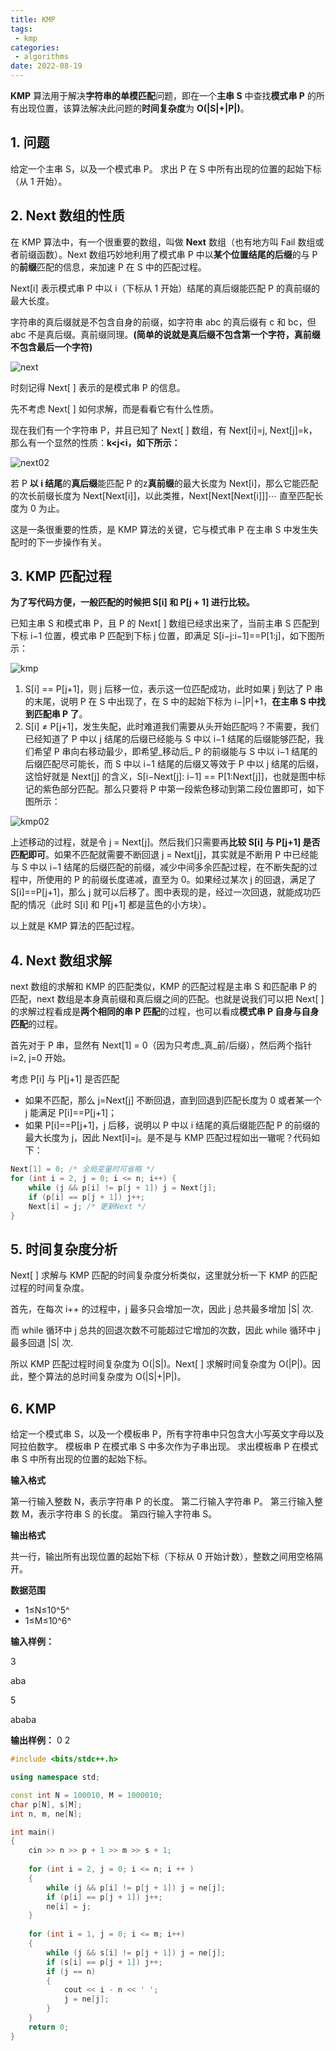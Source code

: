 ```yaml
---
title: KMP
tags:
 - kmp
categories:
 - algorithms
date: 2022-08-19
---
```




**KMP** 算法用于解决**字符串的单模匹配**问题，即在一个**主串 S** 中查找**模式串 P** 的所有出现位置，该算法解决此问题的**时间复杂度**为 **O(|S|+|P|)**。



## 1. 问题
给定一个主串 S，以及一个模式串 P。
求出 P 在 S 中所有出现的位置的起始下标（从 1 开始）。



## 2. Next 数组的性质
在 KMP 算法中，有一个很重要的数组，叫做 **Next** 数组（也有地方叫 Fail 数组或者前缀函数）。Next 数组巧妙地利用了模式串 P 中以**某个位置结尾的后缀**的与 P 的**前缀**匹配的信息，来加速 P 在 S 中的匹配过程。



Next[i] 表示模式串 P 中以 i（下标从 1 开始）结尾的真后缀能匹配 P 的真前缀的最大长度。



字符串的真后缀就是不包含自身的前缀，如字符串 abc 的真后缀有 c 和 bc，但 abc 不是真后缀。真前缀同理。**(简单的说就是真后缀不包含第一个字符，真前缀不包含最后一个字符)**



![next](./next.png)



时刻记得 Next[ ] 表示的是模式串 P 的信息。



先不考虑 Next[ ] 如何求解，而是看看它有什么性质。



现在我们有一个字符串 P，并且已知了 Next[ ] 数组，有 Next[i]=j, Next[j]=k，那么有一个显然的性质：**k<j<i，如下所示：**



![next02](./next02.png)



若 P **以 i 结尾**的**真后缀**能匹配 P 的z**真前缀**的最大长度为 Next[i]，那么它能匹配的次长前缀长度为 Next[Next[i]]，以此类推，Next[Next[Next[i]]]⋯ 直至匹配长度为 0 为止。



这是一条很重要的性质，是 KMP 算法的关键，它与模式串 P 在主串 S 中发生失配时的下一步操作有关。



## 3. KMP 匹配过程
**为了写代码方便，一般匹配的时候把 S[i] 和 P[j + 1] 进行比较。**



已知主串 S 和模式串 P，且 P 的 Next[ ] 数组已经求出来了，当前主串 S 匹配到下标 i−1 位置，模式串 P 匹配到下标 j 位置，即满足 S[i−j:i−1]==P[1:j]，如下图所示：

![kmp](./kmp.png)



1. S[i] == P[j+1]，则 j 后移一位，表示这一位匹配成功，此时如果 j 到达了 P 串的末尾，说明 P 在 S 中出现了，在 S 中的起始下标为 i−|P|+1，**在主串 S 中找到匹配串 P 了**。
1. S[i] ≠ P[j+1]，发生失配，此时难道我们需要从头开始匹配吗？不需要，我们已经知道了 P 中以 j 结尾的后缀已经能与 S 中以 i−1 结尾的后缀能够匹配，我们希望 P 串向右移动最少，即希望_移动后_ P 的前缀能与 S 中以 i−1 结尾的后缀匹配尽可能长，而 S 中以 i−1 结尾的后缀又等效于 P 中以 j 结尾的后缀，这恰好就是 Next[j] 的含义，S[i−Next[j]: i−1] == P[1:Next[j]]，也就是图中标记的紫色部分匹配。那么只要将 P 中第一段紫色移动到第二段位置即可，如下图所示：

![kmp02](./kmp02.png)



上述移动的过程，就是令 j = Next[j]。然后我们只需要再**比较 S[i] 与 P[j+1] 是否匹配即可**。如果不匹配就需要不断回退 j = Next[j]，其实就是不断用 P 中已经能与 S 中以 i−1 结尾的后缀匹配的前缀，减少中间多余匹配过程，在不断失配的过程中，所使用的 P 的前缀长度递减，直至为 0。如果经过某次 j 的回退，满足了 S[i]==P[j+1]，那么 j 就可以后移了。图中表现的是，经过一次回退，就能成功匹配的情况（此时 S[i] 和 P[j+1] 都是蓝色的小方块）。



以上就是 KMP 算法的匹配过程。




## 4. Next 数组求解
next 数组的求解和 KMP 的匹配类似，KMP 的匹配过程是主串 S 和匹配串 P 的匹配，next 数组是本身真前缀和真后缀之间的匹配。也就是说我们可以把 Next[ ] 的求解过程看成是**两个相同的串 P 匹配**的过程，也可以看成**模式串 P 自身与自身匹配**的过程。



首先对于 P 串，显然有 Next[1] = 0（因为只考虑_真_前/后缀），然后两个指针 i=2, j=0 开始。



考虑 P[i] 与 P[j+1] 是否匹配

- 如果不匹配，那么 j=Next[j] 不断回退，直到回退到匹配长度为 0 或者某一个 j 能满足 P[i]==P[j+1]；
- 如果 P[i]==P[j+1]，j 后移，说明以 P 中以 i 结尾的真后缀能匹配 P 的前缀的最大长度为 j，因此 Next[i]=j。是不是与 KMP 匹配过程如出一辙呢？代码如下：



```cpp
Next[1] = 0; /* 全局变量时可省略 */
for (int i = 2, j = 0; i <= n; i++) {
    while (j && p[i] != p[j + 1]) j = Next[j];
    if (p[i] == p[j + 1]) j++;
    Next[i] = j; /* 更新Next */
}
```



## 5. 时间复杂度分析

Next[ ] 求解与 KMP 匹配的时间复杂度分析类似，这里就分析一下 KMP 的匹配过程的时间复杂度。



首先，在每次 i++ 的过程中，j 最多只会增加一次，因此 j 总共最多增加 |S| 次.



而 while 循环中 j 总共的回退次数不可能超过它增加的次数，因此 while 循环中 j 最多回退 |S| 次.



所以 KMP 匹配过程时间复杂度为 O(|S|)。Next[ ] 求解时间复杂度为 O(|P|)。因此，整个算法的总时间复杂度为 O(|S|+|P|)。



## 6. KMP
给定一个模式串 S，以及一个模板串 P，所有字符串中只包含大小写英文字母以及阿拉伯数字。
模板串 P 在模式串 S 中多次作为子串出现。
求出模板串 P 在模式串 S 中所有出现的位置的起始下标。



**输入格式**

第一行输入整数 N，表示字符串 P 的长度。
第二行输入字符串 P。
第三行输入整数 M，表示字符串 S 的长度。
第四行输入字符串 S。



**输出格式**

共一行，输出所有出现位置的起始下标（下标从 0 开始计数），整数之间用空格隔开。



**数据范围**

- 1≤N≤10^5^
- 1≤M≤10^6^



**输入样例：**

3

aba 

5 

ababa 



**输出样例：**
0 2



```cpp
#include <bits/stdc++.h>

using namespace std;

const int N = 100010, M = 1000010;
char p[N], s[M];
int n, m, ne[N];

int main()
{
    cin >> n >> p + 1 >> m >> s + 1;
    
    for (int i = 2, j = 0; i <= n; i ++ )
    {
        while (j && p[i] != p[j + 1]) j = ne[j];
        if (p[i] == p[j + 1]) j++;
        ne[i] = j;
    }
    
    for (int i = 1, j = 0; i <= m; i++)
    {
        while (j && s[i] != p[j + 1]) j = ne[j];
        if (s[i] == p[j + 1]) j++;
        if (j == n)
        {
            cout << i - n << ' ';
            j = ne[j];
        }
    }
    return 0;
}
```
